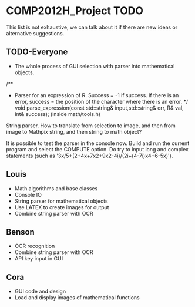 # COMP2012H_Project TODO

This list is not exhaustive, we can talk about it if there are new ideas or alternative suggestions.

## TODO-Everyone
* The whole process of GUI selection with parser into mathematical objects.

/**
 * Parser for an expression of R. Success = -1 if success. If there is an error, success = the position of the character where there is an error.
*/
void parse_expression(const std::string& input,std::string& err, R& val, int& success); (inside math/tools.h)

String parser. How to translate from selection to image, and then from image to Mathpix string, and then string to math object?

It is possible to test the parser in the console now. Build and run the current program and select the COMPUTE option. Do try to input long and complex statements (such as '3x/5+(2+4x+7x2+9x2-4i)/(2i+(4-7i)x4+6-5x)').

## Louis
* Math algorithms and base classes
* Console IO
* String parser for mathematical objects
* Use LATEX to create images for output
* Combine string parser with OCR

## Benson
* OCR recognition
* Combine string parser with OCR
* API key input in GUI

## Cora
* GUI code and design
* Load and display images of mathematical functions 
